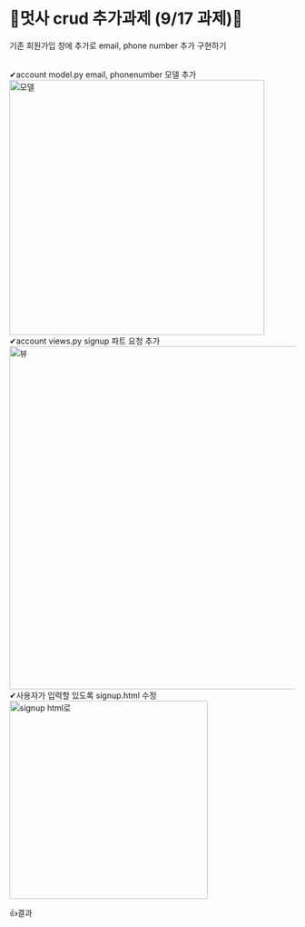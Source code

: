 # 🦁멋사 crud 추가과제 (9/17 과제)🦁



<p>기존 회원가입 창에 추가로 email, phone number 추가 구현하기</p>

<br>
✔account model.py email, phonenumber 모델 추가
<img width="449" alt="모델" src="https://user-images.githubusercontent.com/80515918/133659647-cb3ee63c-0bfd-4805-89d2-50ad84c3f8c0.PNG">
<br>
✔account views.py signup 파트 요청 추가
<img width="604" alt="뷰" src="https://user-images.githubusercontent.com/80515918/133659655-0b8835a7-20cf-4df1-99b9-07153b476998.PNG">
<br>
✔사용자가 입력할 있도록 signup.html 수정
<img width="349" alt="signup html로" src="https://user-images.githubusercontent.com/80515918/133659662-10ce199f-b508-4da1-b531-7c5dc3baa977.PNG">

👍결과
<br>

